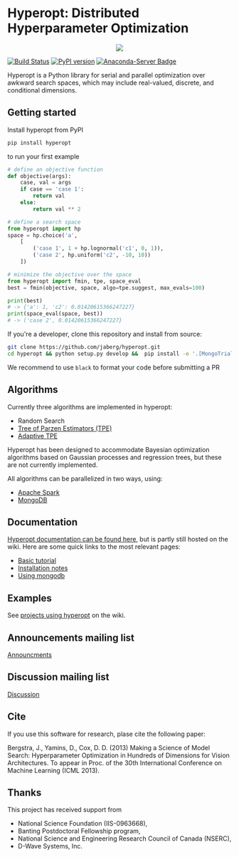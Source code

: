 
# Hyperopt: Distributed Hyperparameter Optimization

<p align="center">
<img src="https://i.postimg.cc/TPmffWrp/hyperopt-new.png" />
</p>


[![Build Status](https://travis-ci.org/hyperopt/hyperopt.svg?branch=master)](https://travis-ci.org/hyperopt/hyperopt)  [![PyPI version](https://badge.fury.io/py/hyperopt.svg)](https://badge.fury.io/py/hyperopt)  [![Anaconda-Server Badge](https://anaconda.org/conda-forge/hyperopt/badges/version.svg)](https://anaconda.org/conda-forge/hyperopt)

Hyperopt is a Python library for serial and parallel optimization over awkward
search spaces, which may include real-valued, discrete, and conditional
dimensions.

## Getting started

Install hyperopt from PyPI

```bash
pip install hyperopt
```

to run your first example

```python
# define an objective function
def objective(args):
    case, val = args
    if case == 'case 1':
        return val
    else:
        return val ** 2

# define a search space
from hyperopt import hp
space = hp.choice('a',
    [
        ('case 1', 1 + hp.lognormal('c1', 0, 1)),
        ('case 2', hp.uniform('c2', -10, 10))
    ])

# minimize the objective over the space
from hyperopt import fmin, tpe, space_eval
best = fmin(objective, space, algo=tpe.suggest, max_evals=100)

print(best)
# -> {'a': 1, 'c2': 0.01420615366247227}
print(space_eval(space, best))
# -> ('case 2', 0.01420615366247227}
```

If you're a developer, clone this repository and install from source:

```bash
git clone https://github.com/jaberg/hyperopt.git
cd hyperopt && python setup.py develop &&  pip install -e '.[MongoTrials, SparkTrials, ATPE]'
```

We recommend to use `black` to format your code before submitting a PR

## Algorithms

Currently three algorithms are implemented in hyperopt:

- Random Search
- [Tree of Parzen Estimators (TPE)](https://papers.nips.cc/paper/4443-algorithms-for-hyper-parameter-optimization.pdf)
- [Adaptive TPE](https://www.electricbrain.io/blog/learning-to-optimize)

Hyperopt has been designed to accommodate Bayesian optimization algorithms based on Gaussian processes and regression trees, but these are not currently implemented.

All algorithms can be parallelized in two ways, using:

- [Apache Spark](https://spark.apache.org/)
- [MongoDB](https://mongodb.com)

## Documentation

[Hyperopt documentation can be found here](http://hyperopt.github.io/hyperopt), but is partly still hosted on the wiki. Here are some quick links to the most relevant pages:

- [Basic tutorial](https://github.com/hyperopt/hyperopt/wiki/FMin)
- [Installation notes](https://github.com/hyperopt/hyperopt/wiki/Installation-Notes)
- [Using mongodb](https://github.com/hyperopt/hyperopt/wiki/Parallelizing-Evaluations-During-Search-via-MongoDB)

## Examples

See [projects using hyperopt](https://github.com/hyperopt/hyperopt/wiki/Hyperopt-in-Other-Projects) on the wiki.

## Announcements mailing list

[Announcments](https://groups.google.com/forum/#!forum/hyperopt-announce)

## Discussion mailing list

[Discussion](https://groups.google.com/forum/#!forum/hyperopt-discuss)

## Cite

If you use this software for research, plase cite the following paper:

Bergstra, J., Yamins, D., Cox, D. D. (2013) Making a Science of Model Search: Hyperparameter Optimization in Hundreds of Dimensions for Vision Architectures. To appear in Proc. of the 30th International Conference on Machine Learning (ICML 2013).

## Thanks

This project has received support from

- National Science Foundation (IIS-0963668),
- Banting Postdoctoral Fellowship program,
- National Science and Engineering Research Council of Canada (NSERC),
- D-Wave Systems, Inc.
